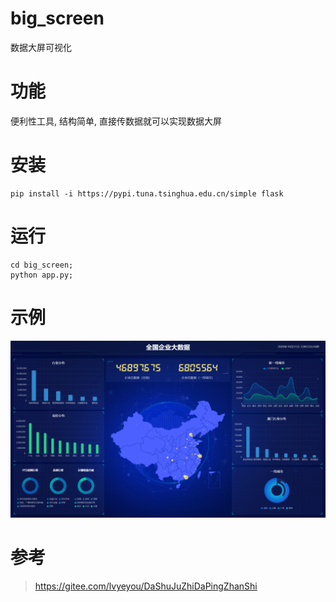 # big_screen
数据大屏可视化

# 功能

便利性工具, 结构简单, 直接传数据就可以实现数据大屏

# 安装

```
pip install -i https://pypi.tuna.tsinghua.edu.cn/simple flask
```

# 运行

```
cd big_screen;
python app.py;
```
 

# 示例

![image](https://github.com/TurboWay/imgstore/blob/master/bigscreen/corp.jpg)


# 参考

> https://gitee.com/lvyeyou/DaShuJuZhiDaPingZhanShi
